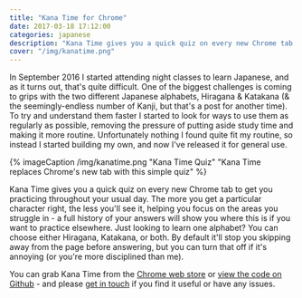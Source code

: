 ```yaml
---
title: "Kana Time for Chrome"
date: 2017-03-18 17:12:00
categories: japanese
description: "Kana Time gives you a quick quiz on every new Chrome tab to get you practicing throughout your usual day."
cover: "/img/kanatime.png"
---
```


In September 2016 I started attending night classes to learn Japanese, and as it turns out, that's quite difficult. One of the biggest challenges is coming to grips with the two different Japanese alphabets, Hiragana & Katakana (& the seemingly-endless number of Kanji, but that's a post for another time). To try and understand them faster I started to look for ways to use them as regularly as possible, removing the pressure of putting aside study time and making it more routine. Unfortunately nothing I found quite fit my routine, so instead I started building my own, and now I've released it for general use.

<!-- more -->

{% imageCaption /img/kanatime.png "Kana Time Quiz" "Kana Time replaces Chrome's new tab with this simple quiz" %}

Kana Time gives you a quick quiz on every new Chrome tab to get you practicing throughout your usual day. The more you get a particular character right, the less you'll see it, helping you focus on the areas you struggle in - a full history of your answers will show you where this is if you want to practice elsewhere. Just looking to learn one alphabet? You can choose either Hiragana, Katakana, or both. By default it'll stop you skipping away from the page before answering, but you can turn that off if it's annoying (or you're more disciplined than me).

You can grab Kana Time from the [Chrome web store](https://chrome.google.com/webstore/detail/kana-time/ipidfpjpmpcioeaabjejibopbgkdadej) or [view the code on Github](https://github.com/ChrisDBrown/kanatime) - and please [get in touch](https://twitter.com/chrisdeebrown) if you find it useful or have any issues.